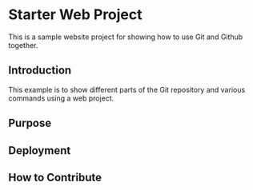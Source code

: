 # Starter Web Project

This is a sample website project for
showing how to use Git and Github together.

## Introduction

This example is to show different parts
of the Git repository and various commands
using a web project.

## Purpose

## Deployment

## How to Contribute